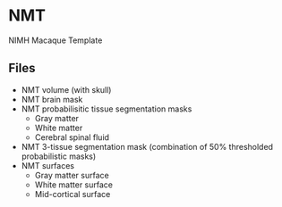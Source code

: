 # NMT
NIMH Macaque Template

## Files
- NMT volume (with skull)
- NMT brain mask
- NMT probabilisitic tissue segmentation masks
	+ Gray matter
	+ White matter
	+ Cerebral spinal fluid
- NMT 3-tissue segmentation mask (combination of 50% thresholded probabilistic masks)
- NMT surfaces
	+ Gray matter surface
	+ White matter surface
	+ Mid-cortical surface
        

